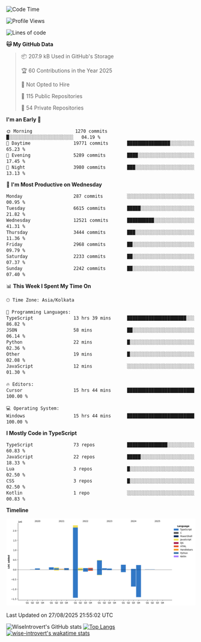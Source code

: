 <!--START_SECTION:waka-->
![Code Time](http://img.shields.io/badge/Code%20Time-2%2C465%20hrs%2048%20mins-blue)

![Profile Views](http://img.shields.io/badge/Profile%20Views-0-blue)

![Lines of code](https://img.shields.io/badge/From%20Hello%20World%20I%27ve%20Written-4.0%20million%20lines%20of%20code-blue)

**🐱 My GitHub Data** 

> 📦 207.9 kB Used in GitHub's Storage 
 > 
> 🏆 60 Contributions in the Year 2025
 > 
> 🚫 Not Opted to Hire
 > 
> 📜 115 Public Repositories 
 > 
> 🔑 54 Private Repositories 
 > 
**I'm an Early 🐤** 

```text
🌞 Morning                1270 commits        █░░░░░░░░░░░░░░░░░░░░░░░░   04.19 % 
🌆 Daytime                19771 commits       ████████████████░░░░░░░░░   65.23 % 
🌃 Evening                5289 commits        ████░░░░░░░░░░░░░░░░░░░░░   17.45 % 
🌙 Night                  3980 commits        ███░░░░░░░░░░░░░░░░░░░░░░   13.13 % 
```
📅 **I'm Most Productive on Wednesday** 

```text
Monday                   287 commits         ░░░░░░░░░░░░░░░░░░░░░░░░░   00.95 % 
Tuesday                  6615 commits        █████░░░░░░░░░░░░░░░░░░░░   21.82 % 
Wednesday                12521 commits       ██████████░░░░░░░░░░░░░░░   41.31 % 
Thursday                 3444 commits        ███░░░░░░░░░░░░░░░░░░░░░░   11.36 % 
Friday                   2968 commits        ██░░░░░░░░░░░░░░░░░░░░░░░   09.79 % 
Saturday                 2233 commits        ██░░░░░░░░░░░░░░░░░░░░░░░   07.37 % 
Sunday                   2242 commits        ██░░░░░░░░░░░░░░░░░░░░░░░   07.40 % 
```


📊 **This Week I Spent My Time On** 

```text
🕑︎ Time Zone: Asia/Kolkata

💬 Programming Languages: 
TypeScript               13 hrs 39 mins      ██████████████████████░░░   86.82 % 
JSON                     58 mins             ██░░░░░░░░░░░░░░░░░░░░░░░   06.14 % 
Python                   22 mins             █░░░░░░░░░░░░░░░░░░░░░░░░   02.36 % 
Other                    19 mins             █░░░░░░░░░░░░░░░░░░░░░░░░   02.08 % 
JavaScript               12 mins             ░░░░░░░░░░░░░░░░░░░░░░░░░   01.30 % 

🔥 Editors: 
Cursor                   15 hrs 44 mins      █████████████████████████   100.00 % 

💻 Operating System: 
Windows                  15 hrs 44 mins      █████████████████████████   100.00 % 
```

**I Mostly Code in TypeScript** 

```text
TypeScript               73 repos            ███████████████░░░░░░░░░░   60.83 % 
JavaScript               22 repos            █████░░░░░░░░░░░░░░░░░░░░   18.33 % 
Lua                      3 repos             █░░░░░░░░░░░░░░░░░░░░░░░░   02.50 % 
CSS                      3 repos             █░░░░░░░░░░░░░░░░░░░░░░░░   02.50 % 
Kotlin                   1 repo              ░░░░░░░░░░░░░░░░░░░░░░░░░   00.83 % 
```



**Timeline**

![Lines of Code chart](https://raw.githubusercontent.com/wise-introvert/wise-introvert/master/assets/bar_graph.png)


 Last Updated on 27/08/2025 21:55:02 UTC
<!--END_SECTION:waka-->

![WiseIntrovert's GitHub stats](https://github-readme-stats.vercel.app/api?username=wise-introvert&count_private=true&show_icons=true)
[![Top Langs](https://github-readme-stats.vercel.app/api/top-langs/?username=wise-introvert&langs_count=10)](https://github.com/anuraghazra/github-readme-stats)
[![wise-introvert's wakatime stats](https://github-readme-stats.vercel.app/api/wakatime?username=wiseintrovert)](https://github.com/anuraghazra/github-readme-stats)
